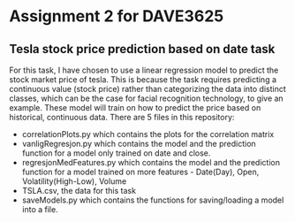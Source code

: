 # Assignment 2 for DAVE3625
## Tesla stock price prediction based on date task
For this task, I have chosen to use a linear regression model to predict the stock market price of tesla. This is because 
the task requires predicting a continuous value (stock price) rather than categorizing the data into distinct classes, which can be the case for facial recognition technology, to give an example.
These model will train on how to predict the price based on historical, continuous data.
There are 5 files in this repository:
 - correlationPlots.py which contains the plots for the correlation matrix
 - vanligRegresjon.py which contains the model and the prediction function for a model only trained on date and close.
 - regresjonMedFeatures.py which contains the model and the prediction function for a model trained on more features - Date(Day), Open, Volatility(High-Low), Volume
- TSLA.csv, the data for this task
- saveModels.py which contains the functions for saving/loading a model into a file.
